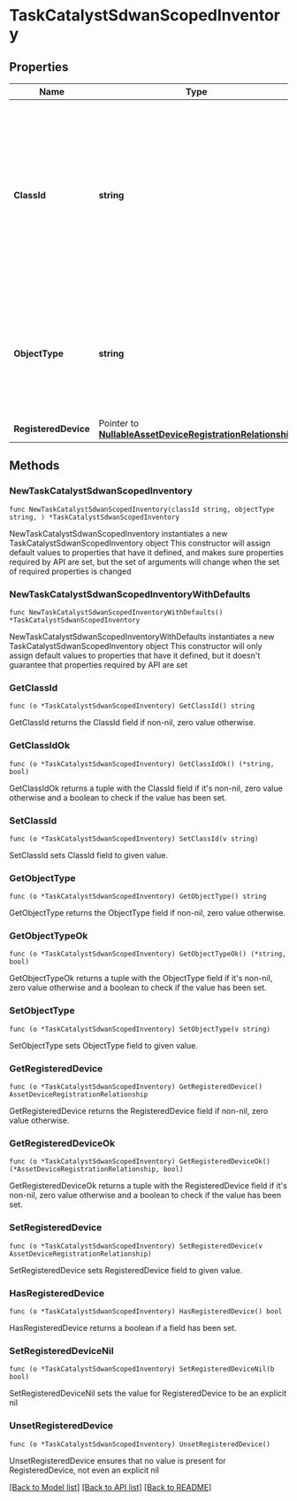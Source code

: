 # TaskCatalystSdwanScopedInventory

## Properties

Name | Type | Description | Notes
------------ | ------------- | ------------- | -------------
**ClassId** | **string** | The fully-qualified name of the instantiated, concrete type. This property is used as a discriminator to identify the type of the payload when marshaling and unmarshaling data. | [default to "task.CatalystSdwanScopedInventory"]
**ObjectType** | **string** | The fully-qualified name of the instantiated, concrete type. The value should be the same as the &#39;ClassId&#39; property. | [default to "task.CatalystSdwanScopedInventory"]
**RegisteredDevice** | Pointer to [**NullableAssetDeviceRegistrationRelationship**](AssetDeviceRegistrationRelationship.md) |  | [optional] 

## Methods

### NewTaskCatalystSdwanScopedInventory

`func NewTaskCatalystSdwanScopedInventory(classId string, objectType string, ) *TaskCatalystSdwanScopedInventory`

NewTaskCatalystSdwanScopedInventory instantiates a new TaskCatalystSdwanScopedInventory object
This constructor will assign default values to properties that have it defined,
and makes sure properties required by API are set, but the set of arguments
will change when the set of required properties is changed

### NewTaskCatalystSdwanScopedInventoryWithDefaults

`func NewTaskCatalystSdwanScopedInventoryWithDefaults() *TaskCatalystSdwanScopedInventory`

NewTaskCatalystSdwanScopedInventoryWithDefaults instantiates a new TaskCatalystSdwanScopedInventory object
This constructor will only assign default values to properties that have it defined,
but it doesn't guarantee that properties required by API are set

### GetClassId

`func (o *TaskCatalystSdwanScopedInventory) GetClassId() string`

GetClassId returns the ClassId field if non-nil, zero value otherwise.

### GetClassIdOk

`func (o *TaskCatalystSdwanScopedInventory) GetClassIdOk() (*string, bool)`

GetClassIdOk returns a tuple with the ClassId field if it's non-nil, zero value otherwise
and a boolean to check if the value has been set.

### SetClassId

`func (o *TaskCatalystSdwanScopedInventory) SetClassId(v string)`

SetClassId sets ClassId field to given value.


### GetObjectType

`func (o *TaskCatalystSdwanScopedInventory) GetObjectType() string`

GetObjectType returns the ObjectType field if non-nil, zero value otherwise.

### GetObjectTypeOk

`func (o *TaskCatalystSdwanScopedInventory) GetObjectTypeOk() (*string, bool)`

GetObjectTypeOk returns a tuple with the ObjectType field if it's non-nil, zero value otherwise
and a boolean to check if the value has been set.

### SetObjectType

`func (o *TaskCatalystSdwanScopedInventory) SetObjectType(v string)`

SetObjectType sets ObjectType field to given value.


### GetRegisteredDevice

`func (o *TaskCatalystSdwanScopedInventory) GetRegisteredDevice() AssetDeviceRegistrationRelationship`

GetRegisteredDevice returns the RegisteredDevice field if non-nil, zero value otherwise.

### GetRegisteredDeviceOk

`func (o *TaskCatalystSdwanScopedInventory) GetRegisteredDeviceOk() (*AssetDeviceRegistrationRelationship, bool)`

GetRegisteredDeviceOk returns a tuple with the RegisteredDevice field if it's non-nil, zero value otherwise
and a boolean to check if the value has been set.

### SetRegisteredDevice

`func (o *TaskCatalystSdwanScopedInventory) SetRegisteredDevice(v AssetDeviceRegistrationRelationship)`

SetRegisteredDevice sets RegisteredDevice field to given value.

### HasRegisteredDevice

`func (o *TaskCatalystSdwanScopedInventory) HasRegisteredDevice() bool`

HasRegisteredDevice returns a boolean if a field has been set.

### SetRegisteredDeviceNil

`func (o *TaskCatalystSdwanScopedInventory) SetRegisteredDeviceNil(b bool)`

 SetRegisteredDeviceNil sets the value for RegisteredDevice to be an explicit nil

### UnsetRegisteredDevice
`func (o *TaskCatalystSdwanScopedInventory) UnsetRegisteredDevice()`

UnsetRegisteredDevice ensures that no value is present for RegisteredDevice, not even an explicit nil

[[Back to Model list]](../README.md#documentation-for-models) [[Back to API list]](../README.md#documentation-for-api-endpoints) [[Back to README]](../README.md)


